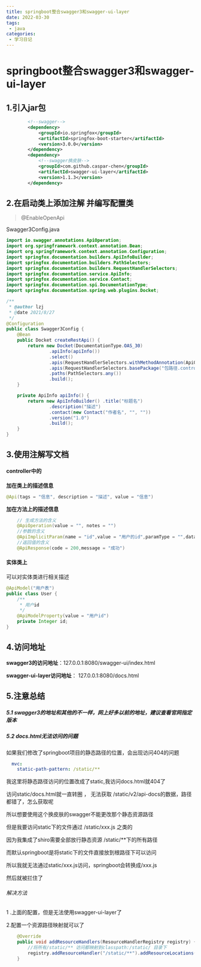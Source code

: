 ```yaml
---
title: springboot整合swagger3和swagger-ui-layer
date: 2022-03-30
tags:
 - java
categories: 
 - 学习日记
---
```


# springboot整合swagger3和swagger-ui-layer
## 1.引入jar包

```xml
        <!--swagger-->
        <dependency>
            <groupId>io.springfox</groupId>
            <artifactId>springfox-boot-starter</artifactId>
            <version>3.0.0</version>
        </dependency>
        <dependency>
            <!--swagger换皮肤-->
            <groupId>com.github.caspar-chen</groupId>
            <artifactId>swagger-ui-layer</artifactId>
            <version>1.1.3</version>
        </dependency>
```
## 2.在启动类上添加注解 并编写配置类
>@EnableOpenApi

Swagger3Config.java

```java
import io.swagger.annotations.ApiOperation;
import org.springframework.context.annotation.Bean;
import org.springframework.context.annotation.Configuration;
import springfox.documentation.builders.ApiInfoBuilder;
import springfox.documentation.builders.PathSelectors;
import springfox.documentation.builders.RequestHandlerSelectors;
import springfox.documentation.service.ApiInfo;
import springfox.documentation.service.Contact;
import springfox.documentation.spi.DocumentationType;
import springfox.documentation.spring.web.plugins.Docket;

/**
 * @author lzj
 * @date 2021/8/27
 */
@Configuration
public class Swagger3Config {
    @Bean
    public Docket createRestApi() {
        return new Docket(DocumentationType.OAS_30)
                .apiInfo(apiInfo())
                .select()
                .apis(RequestHandlerSelectors.withMethodAnnotation(ApiOperation.class))
                .apis(RequestHandlerSelectors.basePackage("包路径.controller"))
                .paths(PathSelectors.any())
                .build();
    }

    private ApiInfo apiInfo() {
        return new ApiInfoBuilder() .title("标题名")
                .description("描述")
                .contact(new Contact("作者名", "", ""))
                .version("1.0")
                .build();
    }
}

```

## 3.使用注解写文档
#### controller中的
**加在类上的描述信息**

```java
@Api(tags = "信息", description = "描述", value = "信息")

```

**加在方法上的描述信息**
```java
	// 生成方法的含义
    @ApiOperation(value = "", notes = "")
    //参数的含义
    @ApiImplicitParam(name = "id",value = "用户的id",paramType = "",dataType = "Integer")
    //返回值的含义
    @ApiResponse(code = 200,message = "成功")
```

#### 实体类上
可以对实体类进行相关描述
```java
@ApiModel("用户表")
public class User {
    /**
     * 用户id
     */
    @ApiModelProperty(value = "用户id")
    private Integer id;
}
```

## 4.访问地址
**swagger3的访问地址**：127.0.0.1:8080/swagger-ui/index.html

**swagger-ui-layer访问地址**： 127.0.0.1:8080/docs.html

## 5.注意总结
##### 5.1 swagger3的地址和其他的不一样，网上好多以前的地址，建议查看官网指定版本
##### 5.2 docs.html无法访问的问题
如果我们修改了springboot项目的静态路径的位置，会出现访问404的问题

```yml
  mvc:
    static-path-pattern: /static/**
```
我这里将静态路径访问的位置改成了static,我访问docs.html就404了

访问static/docs.html就一直转圈 ， 无法获取 /static/v2/api-docs的数据，路径都错了，怎么获取呢

所以想要使用这个换皮肤的swagger不能更改那个静态资源路径

但是我要访问static下的文件通过 /static/xxx.js 之类的

因为我集成了shiro需要全部放行静态资源 /static/**下的所有路径

而默认springboot是将static下的文件直接放到根路径下可以访问

所以我就无法通过static/xxx.js访问，springboot会转换成/xxx.js 

然后就被拦住了

###### 解决方法
1 .上面的配置，但是无法使用swagger-ui-layer了

2.配置一个资源路径映射就可以了

```java
    @Override
    public void addResourceHandlers(ResourceHandlerRegistry registry) {
        //将所有/static/** 访问都映射到classpath:/static/ 目录下
        registry.addResourceHandler("/static/**").addResourceLocations("classpath:/static/");
    }
```